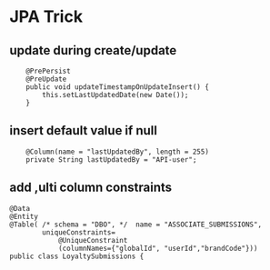 # JPA Trick

## update during create/update
```
	@PrePersist
	@PreUpdate
	public void updateTimestampOnUpdateInsert() {
		this.setLastUpdatedDate(new Date());
	}
```

## insert default value if null
```
	@Column(name = "lastUpdatedBy", length = 255)
	private String lastUpdatedBy = "API-user";
```

## add ,ulti column constraints
```
@Data
@Entity
@Table( /* schema = "DBO", */  name = "ASSOCIATE_SUBMISSIONS",
		uniqueConstraints=
			@UniqueConstraint
			(columnNames={"globalId", "userId","brandCode"}))
public class LoyaltySubmissions {
```
